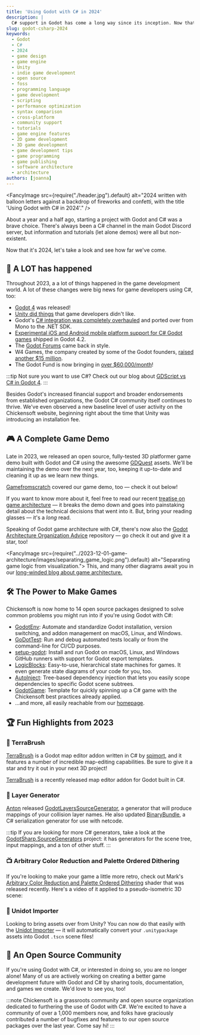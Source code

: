 ```yaml
---
title: 'Using Godot with C# in 2024'
description: |
  C# support in Godot has come a long way since its inception. Now that it's 2024, let's dive in and see what it's like.
slug: godot-csharp-2024
keywords:
  - Godot
  - C#
  - 2024
  - game design
  - game engine
  - Unity
  - indie game development
  - open source
  - foss
  - programming language
  - game development
  - scripting
  - performance optimization
  - syntax comparison
  - cross-platform
  - community support
  - tutorials
  - game engine features
  - 2D game development
  - 3D game development
  - game development tips
  - game programming
  - game publishing
  - software architecture
  - architecture
authors: [joanna]
---
```


<FancyImage src={require("./header.jpg").default} alt="2024 written with balloon letters against a backdrop of fireworks and confetti, with the title 'Using Godot with C# in 2024'." />

About a year and a half ago, starting a project with Godot and C# was a brave choice. There's always been a C# channel in the main Godot Discord server, but information and tutorials (let alone demos) were all but non-existent.

Now that it's 2024, let's take a look and see how far we've come.

<!-- truncate -->

## 🥳 A LOT has happened

Throughout 2023, a a lot of things happened in the game development world. A lot of these changes were big news for game developers using C#, too:

- [Godot 4][godot4] was released!
- [Unity did things][can-godot-deliver] that game developers didn't like.
- Godot's [C# integration was completely overhauled][mono-to-net] and ported over from Mono to the .NET SDK.
- [Experimental iOS and Android mobile platform support for C# Godot games][csharp-mobile] shipped in Godot 4.2.
- The [Godot Forums][godot-forums] came back in style.
- W4 Games, the company created by some of the Godot founders, [raised another $15 million][w4].
- The Godot Fund is now bringing in [over $60,000/month][godot-fund]!

:::tip
Not sure you want to use C#? Check out our blog about [GDScript vs C# in Godot 4][gdscript-vs-csharp].
:::

Besides Godot's increased financial support and broader endorsements from established organizations, the Godot C# community itself continues to thrive. We've even observed a new baseline level of user activity on the Chickensoft website, beginning right about the time that Unity was introducing an installation fee.

## 🎮 A Complete Game Demo

Late in 2023, we released an open source, fully-tested 3D platformer game demo built with Godot and C# using the awesome [GDQuest] assets. We'll be maintaining the demo over the next year, too, keeping it up-to-date and cleaning it up as we learn new things.

<Spacer><GithubCard profile='chickensoft-games' repo='GameDemo' logo='/img/chickensoft/game_demo.png'/></Spacer>

[Gamefromscratch] covered our game demo, too — check it out below!

<Spacer><YoutubeEmbed embedUrl="https://www.youtube.com/embed/rQyEu1pkcTk?si=YaJ7fRPHgHyZnUe3" /></Spacer>

If you want to know more about it, feel free to read our recent [treatise on game architecture][game-arch] — it breaks the demo down and goes into painstaking detail about the technical decisions that went into it. But, bring your reading glasses — it's a _long_ read.

Speaking of Godot game architecture with C#, there's now also the [Godot Architecture Organization Advice][godot-arch-advice] repository — go check it out and give it a star, too!

<FancyImage src={require("../2023-12-01-game-architecture/images/separating_game_logic.png").default} alt="Separating game logic from visualization.">
This, and many other diagrams await you in our <a href="http://chickensoft.games/blog/game-architecture">long-winded blog about game architecture.</a>
</FancyImage>

## 🛠 The Power to Make Games

Chickensoft is now home to 14 open source packages designed to solve common problems you might run into if you're using Godot with C#:

- [GodotEnv]: Automate and standardize Godot installation, version switching, and addon management on macOS, Linux, and Windows.
- [GoDotTest]: Run and debug automated tests locally or from the command-line for CI/CD purposes.
- [setup-godot]: Install and run Godot on macOS, Linux, and Windows GitHub runners with support for Godot export templates.
- [LogicBlocks]: Easy-to-use, hierarchical state machines for games. It even generate state diagrams of your code for you, too.
- [AutoInject]: Tree-based dependency injection that lets you easily scope dependencies to specific Godot scene subtrees.
- [GodotGame]: Template for quickly spinning up a C# game with the Chickensoft best practices already applied.
- ...and more, all easily reachable from our [homepage][chickensoft].

## 🏆 Fun Highlights from 2023

### 🎨 TerraBrush

[TerraBrush] is a Godot map editor addon written in C# by [spimort], and it features a number of incredible map-editing capabilities. Be sure to give it a star and try it out in your next 3D project!

<FancyImage src="https://github.com/spimort/TerraBrush/raw/main/preview.gif?raw=true" alt="The TerraBrush map editor being used inside the Godot game engine.">
<a href="hhttps://github.com/spimort/TerraBrush">TerraBrush</a> is a recently released map editor addon for Godot built in C#.
</FancyImage>

### 🍰 Layer Generator

[Anton] released [GodotLayersSourceGenerator], a generator that will produce mappings of your collision layer names. He also updated [BinaryBundle], a C# serialization generator for use with netcode.

:::tip
If you are looking for more C# generators, take a look at the [GodotSharp.SourceGenerators] project: it has generators for the scene tree, input mappings, and a ton of other stuff.
:::

### 📺 Arbitrary Color Reduction and Palette Ordered Dithering

If you're looking to make your game a little more retro, check out Mark's [Arbitrary Color Reduction and Palette Ordered Dithering][dither] shader that was released recently. Here's a video of it applied to a pseudo-isometric 3D scene:

<ReactPlayer width="100%" playing loop url="/media/dither.mp4" />

### 🌉 Unidot Importer

Looking to bring assets over from Unity? You can now do that easily with the [Unidot Importer][unidot] — it will automatically convert your `.unitypackage` assets into Godot `.tscn` scene files!

<FancyImage src="https://github.com/V-Sekai/unidot_importer/raw/main/unidot_example.jpg" alt="Unidot importing a Unity asset package into Godot." />

## 🐤 An Open Source Community

If you're using Godot with C#, or interested in doing so, you are no longer alone! Many of us are actively working on creating a better game development future with Godot and C# by sharing tools, documentation, and games we create. We'd love to see you, too!

:::note
Chickensoft is a grassroots community and open source organization dedicated to furthering the use of Godot with C#. We're excited to have a community of over a 1,000 members now, and folks have graciously contributed a number of bugfixes and features to our open source packages over the last year. Come say hi!
:::

<Spacer><BlogDiscordInvite /></Spacer>

[GDQuest]: https://www.gdquest.com/
[game-arch]: /blog/game-architecture
[godot-arch-advice]: https://github.com/abmarnie/godot-architecture-organization-advice
[Gamefromscratch]: https://www.youtube.com/watch?v=rQyEu1pkcTk
[gdscript-vs-csharp]: /blog/2023-04-26-gdscript-vs-csharp/
[can-godot-deliver]: /blog/2023-09-14-can-godot-deliver/
[godot4]: https://godotengine.org/article/godot-4-0-sets-sail/
[w4]: https://w4games.com/2023/12/07/w4-games-raises-15m-to-drive-video-game-development-inflection-with-godot-engine/
[csharp-mobile]: https://godotengine.org/article/godot-4-2-arrives-in-style/#c--net
[godot-forums]: https://godotengine.org/article/introducing-new-forum/
[mono-to-net]: https://godotengine.org/article/whats-new-in-csharp-for-godot-4-0/
[godot-fund]: https://fund.godotengine.org/
[GodotEnv]: https://github.com/chickensoft-games/GodotEnv
[GoDotTest]: https://github.com/chickensoft-games/GoDotTest
[setup-godot]: https://github.com/chickensoft-games/setup-godot
[LogicBlocks]: https://github.com/chickensoft-games/LogicBlocks
[AutoInject]: https://github.com/chickensoft-games/AutoInject
[GodotGame]: https://github.com/chickensoft-games/GodotGame
[spimort]: https://twitter.com/spimortdev
[TerraBrush]: https://github.com/spimort/TerraBrush
[Anton]: https://anton.bergaker.com/
[GodotLayersSourceGenerator]: https://github.com/AntonBergaker/GodotLayersSourceGenerator
[GodotSharp.SourceGenerators]: https://github.com/Cat-Lips/GodotSharp.SourceGenerators
[BinaryBundle]: https://github.com/AntonBergaker/BinaryBundle
[dither]: https://godotshaders.com/shader/arbitrary-color-reduction-ordered-dithering/
[unidot]: https://github.com/V-Sekai/unidot_importer
[chickensoft]: https://chickensoft.games
